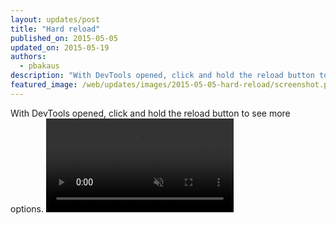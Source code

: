 ```yaml
---
layout: updates/post
title: "Hard reload"
published_on: 2015-05-05
updated_on: 2015-05-19
authors:
  - pbakaus
description: "With DevTools opened, click and hold the reload button to see more options."
featured_image: /web/updates/images/2015-05-05-hard-reload/screenshot.png
---
```

With DevTools opened, click and hold the reload button to see more options.
<video src="/web/updates/videos/hold_refresh.mp4" autoplay loop muted></video>
